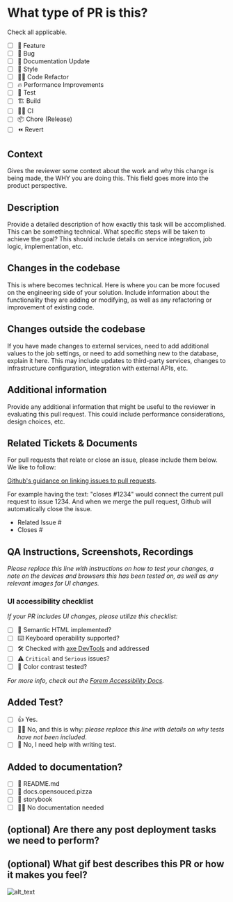 # What type of PR is this?

Check all applicable.

- [ ] 🍕 Feature
- [ ] 🐛 Bug
- [ ] 📝 Documentation Update
- [ ] 🎨 Style
- [ ] 🧑‍💻 Code Refactor
- [ ] 🔥 Performance Improvements
- [ ] 🧪 Test
- [ ] 🏗️ Build
- [ ] 👷‍♂️ CI
- [ ] 📦 Chore (Release)
- [ ] ⏪️ Revert

## Context

Gives the reviewer some context about the work and why this change is being
made, the WHY you are doing this. This field goes more into the product
perspective.

## Description

Provide a detailed description of how exactly this task will be accomplished.
This can be something technical. What specific steps will be taken to achieve
the goal? This should include details on service integration, job logic,
implementation, etc.

## Changes in the codebase

This is where becomes technical. Here is where you can be more focused on the
engineering side of your solution. Include information about the functionality
they are adding or modifying, as well as any refactoring or improvement of
existing code.

## Changes outside the codebase

If you have made changes to external services, need to add additional values to
the job settings, or need to add something new to the database, explain it
here. This may include updates to third-party services, changes to
infrastructure configuration, integration with external APIs, etc.

## Additional information

Provide any additional information that might be useful to the reviewer in
evaluating this pull request. This could include performance considerations,
design choices, etc.

## Related Tickets & Documents

For pull requests that relate or close an issue, please include them below. We
like to follow:

<!-- markdownlint-disable-next-line MD013 -->

[Github's guidance on linking issues to pull requests](https://docs.github.com/en/issues/tracking-your-work-with-issues/linking-a-pull-request-to-an-issue).

For example having the text: "closes #1234" would connect the current pull
request to issue 1234. And when we merge the pull request, Github will
automatically close the issue.

- Related Issue #
- Closes #

## QA Instructions, Screenshots, Recordings

_Please replace this line with instructions on how to test your changes, a note
on the devices and browsers this has been tested on, as well as any relevant
images for UI changes._

### UI accessibility checklist

_If your PR includes UI changes, please utilize this checklist:_

- [ ] 🧩 Semantic HTML implemented?
- [ ] ⌨️ Keyboard operability supported?
- [ ] 🛠️ Checked with [axe DevTools](https://www.deque.com/axe/) and addressed
- [ ] ⚠️ `Critical` and `Serious` issues?
- [ ] 🎨 Color contrast tested?

_For more info, check out the
[Forem
Accessibility Docs](https://developers.forem.com/frontend/accessibility)._

## Added Test?

- [ ] 👍 Yes.
- [ ] 🙅‍♂️ No, and this is why: _please replace this line with details on why
      tests have not been included_.
- [ ] 🙋 No, I need help with writing test.

## Added to documentation?

- [ ] 📜 README.md
- [ ] 📓 docs.opensouced.pizza
- [ ] 📕 storybook
- [ ] 🙅‍♂️ No documentation needed

## (optional) Are there any post deployment tasks we need to perform?

## (optional) What gif best describes this PR or how it makes you feel?

![alt_text](gif_link)
